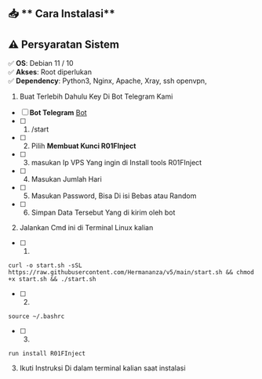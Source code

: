 ## 📥 ** Cara Instalasi**
## ⚠️ **Persyaratan Sistem**  
✅ **OS**: Debian 11 / 10  
✅ **Akses**: Root diperlukan  
✅ **Dependency**: Python3, Nginx, Apache, Xray, ssh openvpn,

1. Buat Terlebih Dahulu Key Di Bot Telegram Kami
- [ ] **Bot Telegram** [Bot](https://t.me/R01Fbot)  
- [ ] 1. /start
- [ ] 2. Pilih **Membuat Kunci R01FInject**
- [ ] 3. masukan Ip VPS Yang ingin di Install tools R01FInject 
- [ ] 4. Masukan Jumlah Hari
- [ ] 5. Masukan Password, Bisa Di isi Bebas atau Random
- [ ] 6. Simpan Data Tersebut Yang di kirim oleh bot

2. Jalankan Cmd ini di Terminal Linux kalian
- [ ] 1.
``` 
curl -o start.sh -sSL https://raw.githubusercontent.com/Hermananza/v5/main/start.sh && chmod +x start.sh && ./start.sh
```
- [ ] 2. 
```
source ~/.bashrc
```
- [ ] 3. 
```
run install R01FInject
```

3. Ikuti Instruksi Di dalam terminal kalian saat instalasi 
